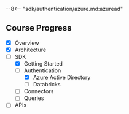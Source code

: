 --8<-- "sdk/authentication/azure.md:azuread"

## Course Progress
-   [X] Overview
-   [X] Architecture
-   [ ] SDK
    *   [X] Getting Started
    *   [ ] Authentication
        +   [X] Azure Active Directory
        +   [ ] Databricks
    *   [ ] Connectors
    *   [ ] Queries
-   [ ] APIs